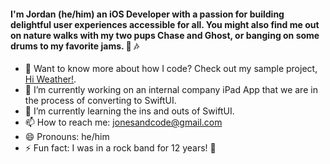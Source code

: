 #### I'm Jordan (he/him) an iOS Developer with a passion for building delightful user experiences accessible for all. You might also find me out on nature walks with my two pups Chase and Ghost, or banging on some drums to my favorite jams. 👋 🎶

- 💌  Want to know more about how I code? Check out my sample project, [Hi Weather!](https://github.com/jonesandcode/hi-weather).
- 🔭  I’m currently working on an internal company iPad App that we are in the process of converting to SwiftUI.
- 🌱  I’m currently learning the ins and outs of SwiftUI.
- 📫  How to reach me: jonesandcode@gmail.com
- 😄  Pronouns: he/him
- ⚡   Fun fact: I was in a rock band for 12 years! 🎸
